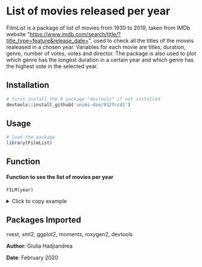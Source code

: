 # List of movies released per year

FilmList is a package of list of movies from 1930 to 2019, taken from IMDb website "https://www.imdb.com/search/title/?title_type=feature&release_date=", used to check all the titles of the moveis realeased in a chosen year. Variables for each movie are titles, duration, genre, number of votes, votes and director. The package is also used to plot which genre has the longest duration in a certain year and which genre has the highest vote in the selected year. 

## Installation
```bash
# first install the R package "devtools" if not installed
devtools::install_github('unimi-dse/932fccd1')
```
## Usage
```R
# load the package
library(FilmList)
```
## Function
#### Function to see the list of movies per year
```
FILM(year)
```
 <details>
  <summary>Click to copy example </summary>
 FILM(1985)
</details> 


## Packages Imported
rvest, xml2, ggplot2, moments, roxygen2, devtools


**Author**: Giulia Hadjiandrea

**Date**: February 2020
